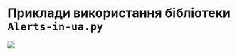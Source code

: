 # Приклади використання бібліотеки `Alerts-in-ua.py`

![](https://tenor.com/ru/view/pikachu-pokemon-tongue-out-wiggle-tongue-weird-face-gif-16364996.gif)